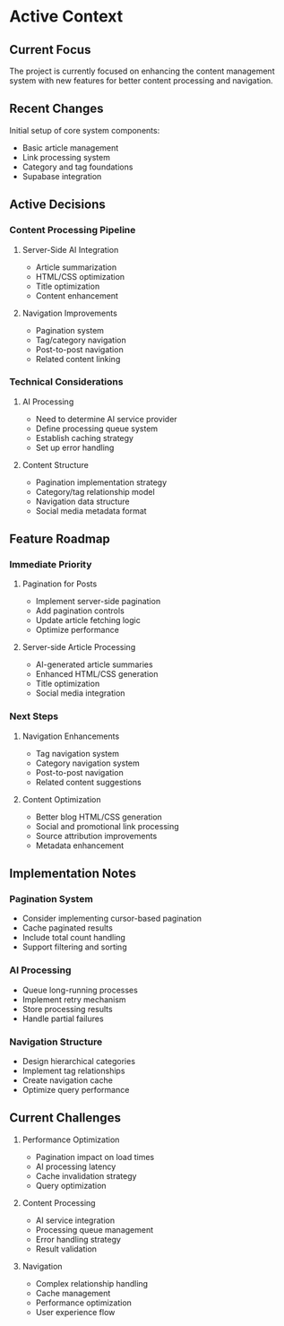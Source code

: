 # Active Context

## Current Focus
The project is currently focused on enhancing the content management system with new features for better content processing and navigation.

## Recent Changes
Initial setup of core system components:
- Basic article management
- Link processing system
- Category and tag foundations
- Supabase integration

## Active Decisions

### Content Processing Pipeline
1. Server-Side AI Integration
   - Article summarization
   - HTML/CSS optimization
   - Title optimization
   - Content enhancement

2. Navigation Improvements
   - Pagination system
   - Tag/category navigation
   - Post-to-post navigation
   - Related content linking

### Technical Considerations
1. AI Processing
   - Need to determine AI service provider
   - Define processing queue system
   - Establish caching strategy
   - Set up error handling

2. Content Structure
   - Pagination implementation strategy
   - Category/tag relationship model
   - Navigation data structure
   - Social media metadata format

## Feature Roadmap

### Immediate Priority
1. Pagination for Posts
   - Implement server-side pagination
   - Add pagination controls
   - Update article fetching logic
   - Optimize performance

2. Server-side Article Processing
   - AI-generated article summaries
   - Enhanced HTML/CSS generation
   - Title optimization
   - Social media integration

### Next Steps
1. Navigation Enhancements
   - Tag navigation system
   - Category navigation system
   - Post-to-post navigation
   - Related content suggestions

2. Content Optimization
   - Better blog HTML/CSS generation
   - Social and promotional link processing
   - Source attribution improvements
   - Metadata enhancement

## Implementation Notes

### Pagination System
- Consider implementing cursor-based pagination
- Cache paginated results
- Include total count handling
- Support filtering and sorting

### AI Processing
- Queue long-running processes
- Implement retry mechanism
- Store processing results
- Handle partial failures

### Navigation Structure
- Design hierarchical categories
- Implement tag relationships
- Create navigation cache
- Optimize query performance

## Current Challenges
1. Performance Optimization
   - Pagination impact on load times
   - AI processing latency
   - Cache invalidation strategy
   - Query optimization

2. Content Processing
   - AI service integration
   - Processing queue management
   - Error handling strategy
   - Result validation

3. Navigation
   - Complex relationship handling
   - Cache management
   - Performance optimization
   - User experience flow
